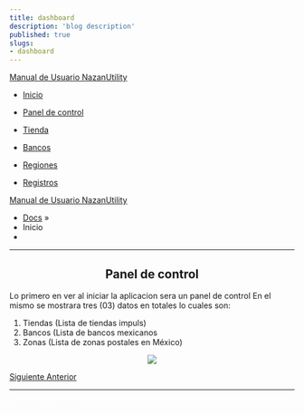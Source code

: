```yaml
---
title: dashboard
description: 'blog description'
published: true
slugs:
- dashboard
---
```


<div class="wy-grid-for-nav">
  <nav data-toggle="wy-nav-shift" class="wy-nav-side stickynav">
    <div class="wy-side-scroll">
      <div class="wy-side-nav-search">
        <a href="blog/home" class="icon icon-home"> Manual de Usuario NazanUtility</a>
      </div>
      <div class="wy-menu wy-menu-vertical" data-spy="affix" role="navigation" aria-label="main navigation">
        <ul>
          <li class="toctree-l1"><a class="reference internal" href="blog/home">Inicio</a>
          </li>
        </ul>
        <ul class="current">
          <li class="toctree-l1 current"><a class="reference internal current" href="blog/dashboard">Panel de
              control</a>
          </li>
        </ul>
        <ul>
          <li class="toctree-l1"><a class="reference internal" href="blog/store">Tienda</a>
          </li>
        </ul>
        <ul>
          <li class="toctree-l1"><a class="reference internal" href="blog/banks">Bancos</a>
          </li>
        </ul>
        <ul>
          <li class="toctree-l1"><a class="reference internal" href="blog/regions">Regiones</a>
          </li>
        </ul>
        <ul>
          <li class="toctree-l1"><a class="reference internal" href="blog/crud">Registros</a>
          </li>
        </ul>
      </div>
    </div>
  </nav>
  <section data-toggle="wy-nav-shift" class="wy-nav-content-wrap">
    <nav class="wy-nav-top" role="navigation" aria-label="top navigation">
      <i data-toggle="wy-nav-top" class="fa fa-bars"></i>
      <a href="blog/home">Manual de Usuario NazanUtility</a>
    </nav>
    <div class="wy-nav-content">
      <div class="rst-content">
        <div role="navigation" aria-label="breadcrumbs navigation">
          <ul class="wy-breadcrumbs">
            <li><a href="blog/home">Docs</a> &raquo;</li>
            <li>Inicio</li>
            <li class="wy-breadcrumbs-aside">
            </li>
          </ul>
          <hr />
        </div>
        <div role="main">
          <div class="section">
            <h2>
              <center>Panel de control<center>
            </h2>
            <p>Lo primero en ver al iniciar la aplicacion sera un panel de control
              En el mismo se mostrara tres (03) datos en totales lo cuales son:</p>
            <ol>
              <li>Tiendas (Lista de tiendas impuls)</li>
              <li>Bancos (Lista de bancos mexicanos</li>
              <li>Zonas (Lista de zonas postales en México)</li>
            </ol>
            <p>
              <center><img src="../img/paneldecontrol.png"></center>
            </p>
          </div>
        </div>
        <footer>
          <div class="rst-footer-buttons" role="navigation" aria-label="footer navigation">
            <a href="blog/store" class="btn btn-neutral float-right" title="Regiones">Siguiente <span class="icon icon-circle-arrow-right"></span></a>
            <a href="blog/home" class="btn btn-neutral" title="Tienda"><span class="icon icon-circle-arrow-left"></span>
              Anterior</a>
          </div>
          <hr />
        </footer>
      </div>
    </div>
  </section>
</div>
<div class="rst-versions" role="note" aria-label="versions">
  <span class="rst-current-version" data-toggle="rst-current-version">
    <span><a href="blog/home" style="color: #fcfcfc;">&laquo; Anterior</a></span>
    <span style="margin-left: 15px"><a href="blog/store" style="color: #fcfcfc">Siguiente &raquo;</a></span>
  </span>
</div>
